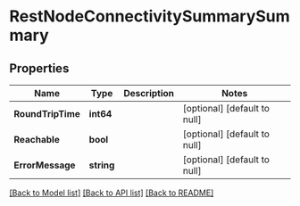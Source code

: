 # RestNodeConnectivitySummarySummary

## Properties
Name | Type | Description | Notes
------------ | ------------- | ------------- | -------------
**RoundTripTime** | **int64** |  | [optional] [default to null]
**Reachable** | **bool** |  | [optional] [default to null]
**ErrorMessage** | **string** |  | [optional] [default to null]

[[Back to Model list]](../README.md#documentation-for-models) [[Back to API list]](../README.md#documentation-for-api-endpoints) [[Back to README]](../README.md)

